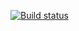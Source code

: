 [![Build status](https://ci.appveyor.com/api/projects/status/p0hrlan30rmhiwby?svg=true)](https://ci.appveyor.com/project/Polya008/geolocation-notification-media)
